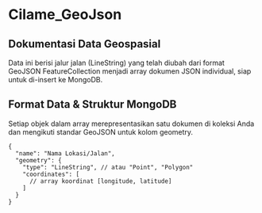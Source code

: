 # Cilame_GeoJson

## Dokumentasi Data Geospasial
Data ini berisi jalur jalan (LineString) yang telah diubah dari format GeoJSON FeatureCollection menjadi array dokumen JSON individual, siap untuk di-insert ke MongoDB.

## Format Data & Struktur MongoDB
Setiap objek dalam array merepresentasikan satu dokumen di koleksi Anda dan mengikuti standar GeoJSON untuk kolom geometry.

```
{
  "name": "Nama Lokasi/Jalan",
  "geometry": {
    "type": "LineString", // atau "Point", "Polygon"
    "coordinates": [
      // array koordinat [longitude, latitude]
    ]
  }
}
```